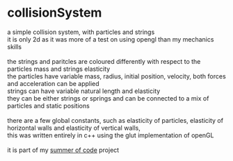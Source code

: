 # collisionSystem
a simple collision system, with particles and strings<br>
it is only 2d as it was more of a test on using opengl than my mechanics skills<br>
<br>
the strings and paritcles are coloured differently with respect to the particles mass and strings elasticity<br>
the particles have variable mass, radius, initial position, velocity, both forces and acceleration can be applied<br>
strings can have variable natural length and elasticity<br>
  they can be either strings or springs and can be connected to a mix of particles and static positions<br>
  <br>
there are a few global constants, such as elasticity of particles, elasticity of horizontal walls and elasticity of vertical walls,
<br>
this was written entirely in c++ using the glut implementation of openGL<br>
<br>
it is part of my [summer of code](https://github.com/crypticC0der/summerofcode) project<br>
